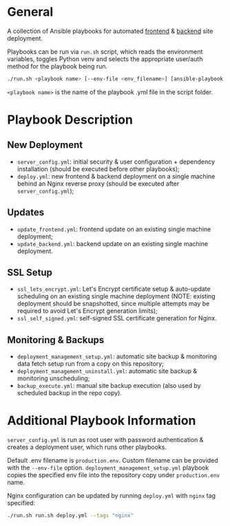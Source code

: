 # General
A collection of Ansible playbooks for automated [frontend](https://github.com/gsoldatov/site_frontend) & [backend](https://github.com/gsoldatov/site_backend) site deployment.

Playbooks can be run via `run.sh` script, which reads the environment variables, toggles Python venv and selects the appropriate user/auth method for the playbook being run.

```bash
./run.sh <playbook name> [--env-file <env_filename>] [ansible-playbook options]
```

`<playbook name>` is the name of the playbook .yml file in the script folder.

# Playbook Description
## New Deployment
- `server_config.yml`: initial security & user configuration + dependency installation (should be executed before other playbooks);
- `deploy.yml`: new frontend & backend deployment on a single machine behind an Nginx reverse proxy (should be executed after `server_config.yml`);

## Updates
- `update_frontend.yml`: frontend update on an existing single machine deployment;
- `update_backend.yml`: backend update on an existing single machine deployment.

## SSL Setup
- `ssl_lets_encrypt.yml`: Let's Encrypt certificate setup & auto-update scheduling on an existing single machine deployment (NOTE: existing deployment should be snapshotted, since multiple attempts may be required to avoid Let's Encrypt generation limits);
- `ssl_self_signed.yml`: self-signed SSL certificate generation for Nginx.

## Monitoring & Backups
- `deployment_management_setup.yml`: automatic site backup & monitoring data fetch setup run from a copy on this repository;
- `deployment_management_uninstall.yml`: automatic site backup & monitoring unscheduling;
- `backup_execute.yml`: manual site backup execution (also used by scheduled backup in the repo copy).

# Additional Playbook Information
`server_config.yml` is run as root user with password authentication & creates a deployment user, which runs other playbooks.

Default .env filename is `production.env`. Custom filename can be provided with the `--env-file` option. `deployment_management_setup.yml` playbook copies the specified env file into the repository copy under `production.env` name.

Nginx configuration can be updated by running `deploy.yml` with `nginx` tag specified:
```bash
./run.sh run.sh deploy.yml --tags "nginx"
```
